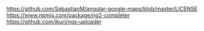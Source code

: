 https://github.com/SebastianM/angular-google-maps/blob/master/LICENSE
https://www.npmjs.com/package/ng2-completer
https://github.com/jkuri/ngx-uploader
